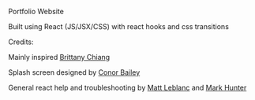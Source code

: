 Portfolio Website

Built using React (JS/JSX/CSS) with react hooks and css transitions

Credits:

Mainly inspired [Brittany Chiang](https://brittanychiang.com/)

Splash screen designed by [Conor Bailey](https://www.youtube.com/watch?v=2ak37WrbSDg&t=20s)

General react help and troubleshooting by [Matt Leblanc](https://www.linkedin.com/in/matt-m-leblanc/) and [Mark Hunter](https://www.linkedin.com/in/markalexhunter/) 

